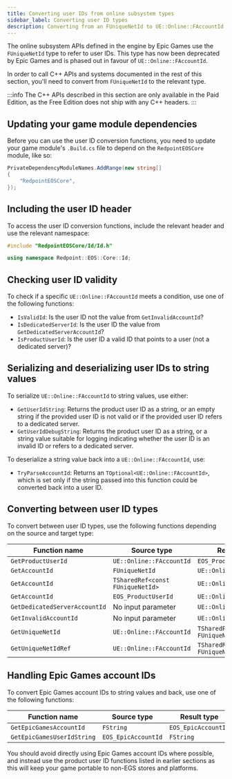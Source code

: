 ```yaml
---
title: Converting user IDs from online subsystem types
sidebar_label: Converting user ID types
description: Converting from an FUniqueNetId to UE::Online::FAccountId for use with modern C++ APIs.
---
```


The online subsystem APIs defined in the engine by Epic Games use the `FUniqueNetId` type to refer to user IDs. This type has now been deprecated by Epic Games and is phased out in favour of `UE::Online::FAccountId`.

In order to call C++ APIs and systems documented in the rest of this section, you'll need to convert from `FUniqueNetId` to the relevant type.

:::info
The C++ APIs described in this section are only available in the Paid Edition, as the Free Edition does not ship with any C++ headers.
:::

## Updating your game module dependencies

Before you can use the user ID conversion functions, you need to update your game module's `.Build.cs` file to depend on the `RedpointEOSCore` module, like so:

```csharp
PrivateDependencyModuleNames.AddRange(new string[]
{
    "RedpointEOSCore",
});
```

## Including the user ID header

To access the user ID conversion functions, include the relevant header and use the relevant namespace:

```cpp
#include "RedpointEOSCore/Id/Id.h"

using namespace Redpoint::EOS::Core::Id;
```

## Checking user ID validity

To check if a specific `UE::Online::FAccountId` meets a condition, use one of the following functions:

- `IsValidId`: Is the user ID not the value from `GetInvalidAccountId`?
- `IsDedicatedServerId`: Is the user ID the value from `GetDedicatedServerAccountId`?
- `IsProductUserId`: Is the user ID a valid ID that points to a user (not a dedicated server)?

## Serializing and deserializing user IDs to string values

To serialize `UE::Online::FAccountId` to string values, use either:

- `GetUserIdString`: Returns the product user ID as a string, or an empty string if the provided user ID is not valid or if the provided user ID refers to a dedicated server.
- `GetUserIdDebugString`: Returns the product user ID as a string, or a string value suitable for logging indicating whether the user ID is an invalid ID or refers to a dedicated server.

To deserialize a string value back into a `UE::Online::FAccountId`, use:

- `TryParseAccountId`: Returns an `TOptional<UE::Online::FAccountId>`, which is set only if the string passed into this function could be converted back into a user ID.

## Converting between user ID types

To convert between user ID types, use the following functions depending on the source and target type:

| Function name                 | Source type                      | Result type                         |
| ----------------------------- | -------------------------------- | ----------------------------------- |
| `GetProductUserId`            | `UE::Online::FAccountId`         | `EOS_ProductUserId`                 |
| `GetAccountId`                | `FUniqueNetId`                   | `UE::Online::FAccountId`            |
| `GetAccountId`                | `TSharedRef<const FUniqueNetId>` | `UE::Online::FAccountId`            |
| `GetAccountId`                | `EOS_ProductUserId`              | `UE::Online::FAccountId`            |
| `GetDedicatedServerAccountId` | No input parameter               | `UE::Online::FAccountId`            |
| `GetInvalidAccountId`         | No input parameter               | `UE::Online::FAccountId`            |
| `GetUniqueNetId`              | `UE::Online::FAccountId`         | `TSharedPtr<const FUniqueNetIdEOS>` |
| `GetUniqueNetIdRef`           | `UE::Online::FAccountId`         | `TSharedRef<const FUniqueNetIdEOS>` |

## Handling Epic Games account IDs

To convert Epic Games account IDs to string values and back, use one of the following functions:

| Function name              | Source type         | Result type         |
| -------------------------- | ------------------- | ------------------- |
| `GetEpicGamesAccountId`    | `FString`           | `EOS_EpicAccountId` |
| `GetEpicGamesUserIdString` | `EOS_EpicAccountId` | `FString`           |

You should avoid directly using Epic Games account IDs where possible, and instead use the product user ID functions listed in earlier sections as this will keep your game portable to non-EGS stores and platforms.
